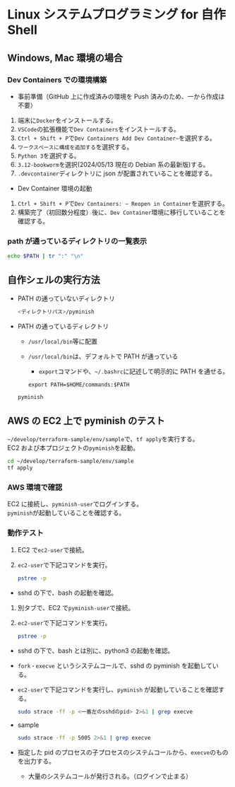 # Linux システムプログラミング for 自作 Shell

## Windows, Mac 環境の場合

### Dev Containers での環境構築

- 事前準備（GitHub 上に作成済みの環境を Push 済みのため、一から作成は不要）

1. 端末に`Docker`をインストールする。
1. `VSCode`の拡張機能で`Dev Containers`をインストールする。
1. `Ctrl + Shift + P`で`Dev Containers Add Dev Container~`を選択する。
1. `ワークスペースに構成を追加する`を選択する。
1. `Python 3`を選択する。
1. `3.12-bookworm`を選択(2024/05/13 現在の Debian 系の最新版)する。
1. `.devcontainer`ディレクトリに json が配置されていることを確認する。

- Dev Container 環境の起動

1. `Ctrl + Shift + P`で`Dev Containers: ~ Reopen in Container`を選択する。
2. 構築完了（初回数分程度）後に、`Dev Container`環境に移行していることを確認する。

### path が通っているディレクトリの一覧表示

```bash
echo $PATH | tr ":" "\n"
```

## 自作シェルの実行方法

- PATH の通っていないディレクトリ

  ```bash
  <ディレクトリパス>/pyminish
  ```

- PATH の通っているディレクトリ

  - `/usr/local/bin`等に配置
  - `/usr/local/bin`は、デフォルトで PATH が通っている

    - `export`コマンドや、`~/.bashrc`に記述して明示的に PATH を通せる。

    ```bash: ~/.bashrc
    export PATH=$HOME/commands:$PATH
    ```

  ```bash
  pyminish
  ```

## AWS の EC2 上で pyminish のテスト

`~/develop/terraform-sample/env/sample`で、`tf apply`を実行する。  
EC2 および本プロジェクトの`pyminish`を起動。

```bash
cd ~/develop/terraform-sample/env/sample
tf apply
```

### AWS 環境で確認

EC2 に接続し、`pyminish-user`でログインする。  
`pyminish`が起動していることを確認する。

### 動作テスト

1. EC2 で`ec2-user`で接続。
1. `ec2-user`で下記コマンドを実行。

   ```bash
   pstree -p
   ```

- sshd の下で、bash の起動を確認。

1. 別タブで、EC2 で`pyminish-user`で接続。
1. `ec2-user`で下記コマンドを実行。

   ```bash
   pstree -p
   ```

- sshd の下で、bash とは別に、python3 の起動を確認。
- `fork・execve` というシステムコールで、sshd の pyminish を起動している。
- `ec2-user`で下記コマンドを実行し、`pyminish` が起動していることを確認する。

  ```bash
  sudo strace -ff -p <一番左のsshdのpid> 2>&1 | grep execve
  ```

- sample

  ```bash
  sudo strace -ff -p 5005 2>&1 | grep execve
  ```

- 指定した pid のプロセスの子プロセスのシステムコールから、`execve`のものを出力する。
  - 大量のシステムコールが発行される。（ログインで止まる）

